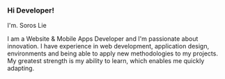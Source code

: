 ### Hi Developer! 
I'm. Soros Lie

I am a Website & Mobile Apps Developer and I'm passionate about innovation. I have experience in web development, application design, environments and being able to apply new methodologies to my projects. 
My greatest strength is my ability to learn, which enables me quickly adapting.

<!--
**soroslie/soroslie** is a ✨ _special_ ✨ repository because its `README.md` (this file) appears on your GitHub profile.

Here are some ideas to get you started:

- 🔭 I’m currently working on ...
- 🌱 I’m currently learning ...
- 👯 I’m looking to collaborate on ...
- 🤔 I’m looking for help with ...
- 💬 Ask me about ...
- 📫 How to reach me: ...
- 😄 Pronouns: ...
- ⚡ Fun fact: ...
-->
